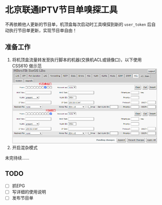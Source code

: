# 北京联通IPTV节目单嗅探工具
不再依赖他人更新的节目单，机顶盒每次启动时工具嗅探到新的 `user_token` 后自动执行节目单更新，实现节目单自由！

## 准备工作
1. 将机顶盒流量转发至执行脚本的机器(交换机ACL或镜像口)，以下使用 CSS610 做示范
![SwOS 示例](docs/img/swos-lite.png)
2. 开启混杂模式

未完待续......

## TODO
- [ ] 抓EPG
- [ ] 写详细的使用说明
- [ ] 发布节目单